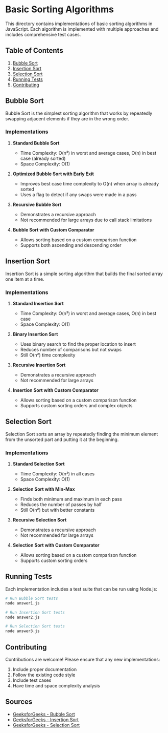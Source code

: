 # Basic Sorting Algorithms

This directory contains implementations of basic sorting algorithms in JavaScript. Each algorithm is implemented with multiple approaches and includes comprehensive test cases.

## Table of Contents

1. [Bubble Sort](#bubble-sort)
2. [Insertion Sort](#insertion-sort)
3. [Selection Sort](#selection-sort)
4. [Running Tests](#running-tests)
5. [Contributing](#contributing)

## Bubble Sort

Bubble Sort is the simplest sorting algorithm that works by repeatedly swapping adjacent elements if they are in the wrong order.

### Implementations

1. **Standard Bubble Sort**
   - Time Complexity: O(n²) in worst and average cases, O(n) in best case (already sorted)
   - Space Complexity: O(1)

2. **Optimized Bubble Sort with Early Exit**
   - Improves best case time complexity to O(n) when array is already sorted
   - Uses a flag to detect if any swaps were made in a pass

3. **Recursive Bubble Sort**
   - Demonstrates a recursive approach
   - Not recommended for large arrays due to call stack limitations

4. **Bubble Sort with Custom Comparator**
   - Allows sorting based on a custom comparison function
   - Supports both ascending and descending order

## Insertion Sort

Insertion Sort is a simple sorting algorithm that builds the final sorted array one item at a time.

### Implementations

1. **Standard Insertion Sort**
   - Time Complexity: O(n²) in worst and average cases, O(n) in best case
   - Space Complexity: O(1)

2. **Binary Insertion Sort**
   - Uses binary search to find the proper location to insert
   - Reduces number of comparisons but not swaps
   - Still O(n²) time complexity

3. **Recursive Insertion Sort**
   - Demonstrates a recursive approach
   - Not recommended for large arrays

4. **Insertion Sort with Custom Comparator**
   - Allows sorting based on a custom comparison function
   - Supports custom sorting orders and complex objects

## Selection Sort

Selection Sort sorts an array by repeatedly finding the minimum element from the unsorted part and putting it at the beginning.

### Implementations

1. **Standard Selection Sort**
   - Time Complexity: O(n²) in all cases
   - Space Complexity: O(1)

2. **Selection Sort with Min-Max**
   - Finds both minimum and maximum in each pass
   - Reduces the number of passes by half
   - Still O(n²) but with better constants

3. **Recursive Selection Sort**
   - Demonstrates a recursive approach
   - Not recommended for large arrays

4. **Selection Sort with Custom Comparator**
   - Allows sorting based on a custom comparison function
   - Supports custom sorting orders

## Running Tests

Each implementation includes a test suite that can be run using Node.js:

```bash
# Run Bubble Sort tests
node answer1.js

# Run Insertion Sort tests
node answer2.js

# Run Selection Sort tests
node answer3.js
```

## Contributing

Contributions are welcome! Please ensure that any new implementations:

1. Include proper documentation
2. Follow the existing code style
3. Include test cases
4. Have time and space complexity analysis

## Sources

- [GeeksforGeeks - Bubble Sort](https://www.geeksforgeeks.org/bubble-sort/)
- [GeeksforGeeks - Insertion Sort](https://www.geeksforgeeks.org/insertion-sort/)
- [GeeksforGeeks - Selection Sort](https://www.geeksforgeeks.org/selection-sort/)
